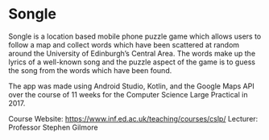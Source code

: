 # Songle 

Songle is a location based mobile phone puzzle game which allows users to follow a map and collect words which have been scattered at random around the University of Edinburgh’s Central Area. The words make up the lyrics of a well-known song and the puzzle aspect of the game is to guess the song from the words which have been found.

The app was made using Android Studio, Kotlin, and the Google Maps API over the course of 11 weeks for the Computer Science Large Practical in 2017.

Course Website: https://www.inf.ed.ac.uk/teaching/courses/cslp/
Lecturer: Professor Stephen Gilmore
